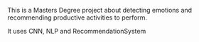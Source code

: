 This is a Masters Degree project about detecting emotions and recommending productive activities to perform.

It uses CNN, NLP and RecommendationSystem
